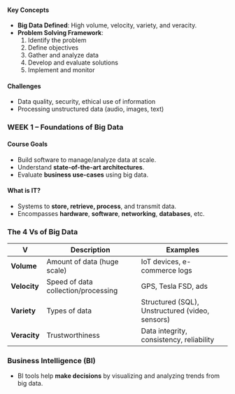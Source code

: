#### Key Concepts

- **Big Data Defined**: High volume, velocity, variety, and veracity.
- **Problem Solving Framework**:
    1. Identify the problem
    2. Define objectives
    3. Gather and analyze data
    4. Develop and evaluate solutions
    5. Implement and monitor
#### Challenges
- Data quality, security, ethical use of information
- Processing unstructured data (audio, images, text)
### WEEK 1 – Foundations of Big Data

#### **Course Goals**
- Build software to manage/analyze data at scale.
- Understand **state-of-the-art architectures**.
- Evaluate **business use-cases** using big data.
#### What is IT?
- Systems to **store, retrieve, process**, and transmit data.
- Encompasses **hardware**, **software**, **networking**, **databases**, etc.
### The **4 Vs of Big Data**

| V            | Description                         | Examples                                        |
| ------------ | ----------------------------------- | ----------------------------------------------- |
| **Volume**   | Amount of data (huge scale)         | IoT devices, e-commerce logs                    |
| **Velocity** | Speed of data collection/processing | GPS, Tesla FSD, ads                             |
| **Variety**  | Types of data                       | Structured (SQL), Unstructured (video, sensors) |
| **Veracity** | Trustworthiness                     | Data integrity, consistency, reliability        |
### Business Intelligence (BI)
- BI tools help **make decisions** by visualizing and analyzing trends from big data.